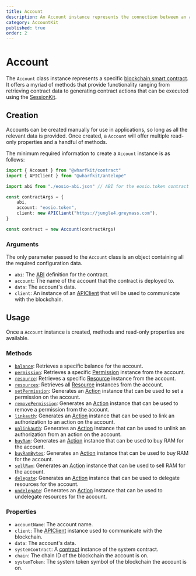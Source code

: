 ```yaml
---
title: Account
description: An Account instance represents the connection between an application's code and an Antelope blockchain account. It facilates interaction with accounts by offering methods for data retrieval and action generation.
category: AccountKit
published: true
order: 2
---
```


# Account

The `Account` class instance represents a specific [blockchain smart contract](https://docs.eosnetwork.com/docs/latest/smart-contracts/). It offers a myriad of methods that provide functionality ranging from retrieving contract data to generating contract actions that can be executed using the [SessionKit](/docs/session-kit/transact).

## Creation

Accounts can be created manually for use in applications, so long as all the relevant data is provided. Once created, a `Account` will offer multiple read-only properties and a handful of methods.

The minimum required information to create a `Account` instance is as follows:

```ts
import { Account } from "@wharfkit/contract"
import { APIClient } from "@wharfkit/antelope"

import abi from "./eosio-abi.json" // ABI for the eosio.token contract

const contractArgs = {
    abi,
    account: "eosio.token",
    client: new APIClient("https://jungle4.greymass.com"),
}

const contract = new Account(contractArgs)
```

### Arguments

The only parameter passed to the `Account` class is an object containing all the required configuration data.

- `abi`: The [ABI](/docs/antelope/abi) definition for the contract.
- `account`: The name of the account that the contract is deployed to.
- `data`: The account's data.
- `client`: An instance of an [APIClient](/docs/antelope/api-client) that will be used to communicate with the blockchain.

## Usage

Once a `Account` instance is created, methods and read-only properties are available.

### Methods

- [`balance`](/docs/account-kit/balance-method): Retrieves a specific balance for the account.
- [`permission`](/docs/account-kit/permission-method): Retrieves a specific [Permission](/docs/account-kit/permission) instance from the account.
- [`resource`](/docs/account-kit/resource-method): Retrieves a specific [Resource](/docs/account-kit/resource) instance from the account.
- [`resources`](/docs/account-kit/resources-method): Retrieves all [Resource](/docs/account-kit/resource) instances from the account.
- [`setPermission`](/docs/account-kit/set-permission): Generates an [Action](/docs/antelope/action) instance that can be used to set a permission on the account.
- [`removePermission`](/docs/account-kit/remove-permission): Generates an [Action](/docs/antelope/action) instance that can be used to remove a permission from the account.
- [`linkauth`](/docs/account-kit/linkauth): Generates an [Action](/docs/antelope/action) instance that can be used to link an authorization to an action on the account.
- [`unlinkauth`](/docs/account-kit/unlinkauth): Generates an [Action](/docs/antelope/action) instance that can be used to unlink an authorization from an action on the account.
- [`buyRam`](/docs/account-kit/buy-ram): Generates an [Action](/docs/antelope/action) instance that can be used to buy RAM for the account.
- [`buyRamBytes`](/docs/account-kit/buy-ram-bytes): Generates an [Action](/docs/antelope/action) instance that can be used to buy RAM for the account.
- [`sellRam`](/docs/account-kit/sell-ram): Generates an [Action](/docs/antelope/action) instance that can be used to sell RAM for the account.
- [`delegate`](/docs/account-kit/delegate): Generates an [Action](/docs/antelope/action) instance that can be used to delegate resources for the account.
- [`undelegate`](/docs/account-kit/undelegate): Generates an [Action](/docs/antelope/action) instance that can be used to undelegate resources for the account.

### Properties

- `accountName`: The account name.
- `client`: The [APIClient](/docs/antelope/api-client) instance used to communicate with the blockchain.
- `data`: The account's data.
- `systemContract`: A [contract](/docs/contract-kit/contract) instance of the system contract.
- `chain`: The chain ID of the blockchain the account is on.
- `systemToken`: The system token symbol of the blockchain the account is on.
